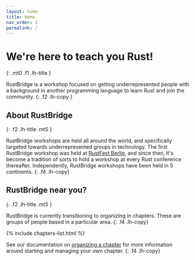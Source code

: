 ```yaml
---
layout: home
title: Home
nav_order: 1
permalink: /
---
```


# We're here to teach you Rust!
{: .mt0 .f1 .lh-title }

RustBridge is a workshop focused on getting underrepresented people with a
background in another programming language to learn Rust and join the community.
{: .f2 .lh-copy }

## About RustBridge
{: .f2 .lh-title .mt5 }

RustBridge workshops are held all around the world, and specifically targeted
towards underrepresented groups in technology. The first RustBridge workshop was
held at [RustFest Berlin](https://2016.rustfest.eu/), and since then, it's
become a tradition of sorts to hold a workshop at every Rust conference
thereafter. Independently, RustBridge workshops have been held in 5 continents.
{: .f4 .lh-copy}

## RustBridge near you?
{: .f2 .lh-title .mt5 }

RustBridge is currently transitioning to organizing in chapters. These are groups of people based in a particular area.
{: .f4 .lh-copy}

{% include chapters-list.html %}

See our documentation on [organizing a chapter](/organizing/chapter/) for more information around starting and managing your own chapter.
{: .f4 .lh-copy}
